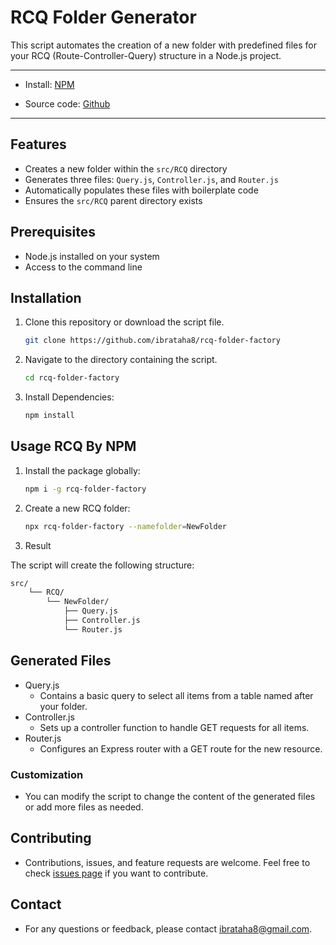 # RCQ Folder Generator

This script automates the creation of a new folder with predefined files for your RCQ (Route-Controller-Query) structure in a Node.js project.

<hr/>

- Install: [NPM](https://www.npmjs.com/package/rcq-folder-factory)

- Source code: [Github](https://github.com/ibrataha8/rcq-folder-factory)
<hr/>

## Features

- Creates a new folder within the `src/RCQ` directory
- Generates three files: `Query.js`, `Controller.js`, and `Router.js`
- Automatically populates these files with boilerplate code
- Ensures the `src/RCQ` parent directory exists

## Prerequisites

- Node.js installed on your system
- Access to the command line

## Installation

1. Clone this repository or download the script file.
   ```sh
   git clone https://github.com/ibrataha8/rcq-folder-factory
   ```
2. Navigate to the directory containing the script.
   ```sh
   cd rcq-folder-factory
   ```
3. Install Dependencies:
   ```sh
   npm install
   ```

## Usage RCQ By NPM

1. Install the package globally:
   ```sh
   npm i -g rcq-folder-factory
   ```
2. Create a new RCQ folder:
   ```sh
   npx rcq-folder-factory --namefolder=NewFolder
   ```
3. Result

The script will create the following structure:

```sh
src/
    └── RCQ/
        └── NewFolder/
            ├── Query.js
            ├── Controller.js
            └── Router.js
```

## Generated Files

- Query.js
  - Contains a basic query to select all items from a table named after your folder.
- Controller.js
  - Sets up a controller function to handle GET requests for all items.
- Router.js
  - Configures an Express router with a GET route for the new resource.

### Customization

- You can modify the script to change the content of the generated files or add more files as needed.

## Contributing

- Contributions, issues, and feature requests are welcome. Feel free to check [issues page](https://github.com/ibrataha8/rcq-folder-factory/issues) if you want to contribute.

## Contact

- For any questions or feedback, please contact ibrataha8@gmail.com.
